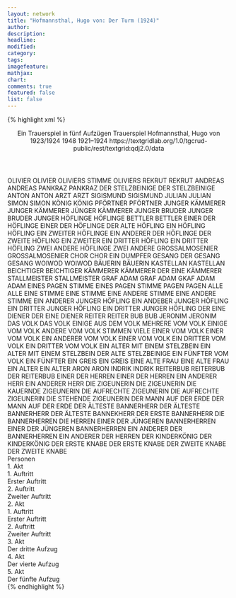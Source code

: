 ```yaml
---
layout: network
title: "Hofmannsthal, Hugo von: Der Turm (1924)"
author:
description:
headline:
modified:
category:
tags:
imagefeature:
mathjax:
chart:
comments: true
featured: false
list: false
---
```

{% highlight xml %}
<?xml-model href="https://raw.githubusercontent.com/DLiNa/project/master/rules/lina.rnc"?><?xml-model href="https://raw.githubusercontent.com/DLiNa/project/master/rules/lina.sch"?>
<play xmlns="http://lina.digital">
  <header>
    <title>Der Turm</title>
    <subtitle>Ein Trauerspiel in fünf Aufzügen</subtitle>
    <genretitle>Trauerspiel</genretitle>
    <author>Hofmannsthal, Hugo von</author>
    <date type="print" when="1924">1923/1924</date>
    <date type="premiere" when="1948">1948</date>
    <date type="written" when="1924">1921–1924</date>
    <source>https://textgridlab.org/1.0/tgcrud-public/rest/textgrid:qdj2.0/data</source>
  </header>
  <personae>
    <character>
      <name>OLIVIER</name>
      <alias xml:id="olivier">
        <name>OLIVIER</name>
      </alias>
      <alias xml:id="oliviers_stimme">
        <name>OLIVIERS STIMME</name>
      </alias>
      <alias xml:id="oliviers">
        <name>OLIVIERS</name>
      </alias>
    </character>
    <character>
      <name>REKRUT</name>
      <alias xml:id="rekrut">
        <name>REKRUT</name>
      </alias>
    </character>
    <character>
      <name>ANDREAS</name>
      <alias xml:id="andreas">
        <name>ANDREAS</name>
      </alias>
    </character>
    <character>
      <name>PANKRAZ</name>
      <alias xml:id="pankraz">
        <name>PANKRAZ</name>
      </alias>
    </character>
    <character>
      <name>DER STELZBEINIGE</name>
      <alias xml:id="der_stelzbeinige">
        <name>DER STELZBEINIGE</name>
      </alias>
    </character>
    <character>
      <name>ANTON</name>
      <alias xml:id="anton">
        <name>ANTON</name>
      </alias>
    </character>
    <character>
      <name>ARZT</name>
      <alias xml:id="arzt">
        <name>ARZT</name>
      </alias>
    </character>
    <character>
      <name>SIGISMUND</name>
      <alias xml:id="sigismund">
        <name>SIGISMUND</name>
      </alias>
    </character>
    <character>
      <name>JULIAN</name>
      <alias xml:id="julian">
        <name>JULIAN</name>
      </alias>
    </character>
    <character>
      <name>SIMON</name>
      <alias xml:id="simon">
        <name>SIMON</name>
      </alias>
    </character>
    <character>
      <name>KÖNIG</name>
      <alias xml:id="könig">
        <name>KÖNIG</name>
      </alias>
    </character>
    <character>
      <name>PFÖRTNER</name>
      <alias xml:id="pförtner">
        <name>PFÖRTNER</name>
      </alias>
    </character>
    <character>
      <name>JUNGER KÄMMERER</name>
      <alias xml:id="junger_kämmerer">
        <name>JUNGER KÄMMERER</name>
      </alias>
      <alias xml:id="jünger_kämmerer">
        <name>JÜNGER KÄMMERER</name>
      </alias>
    </character>
    <character>
      <name>JUNGER BRUDER</name>
      <alias xml:id="junger_bruder">
        <name>JUNGER BRUDER</name>
      </alias>
      <alias xml:id="junger">
        <name>JUNGER</name>
      </alias>
    </character>
    <character>
      <name>HÖFLINGE</name>
      <alias xml:id="höflinge">
        <name>HÖFLINGE</name>
      </alias>
    </character>
    <character>
      <name>BETTLER</name>
      <alias xml:id="bettler">
        <name>BETTLER</name>
      </alias>
    </character>
    <character>
      <name>EINER DER HÖFLINGE</name>
      <alias xml:id="einer_der_höflinge">
        <name>EINER DER HÖFLINGE</name>
      </alias>
      <alias xml:id="der_alte_höfling">
        <name>DER ALTE HÖFLING</name>
      </alias>
      <alias xml:id="ein_höfling">
        <name>EIN HÖFLING</name>
      </alias>
      <alias xml:id="höfling">
        <name>HÖFLING</name>
      </alias>
    </character>
    <character>
      <name>EIN ZWEITER HÖFLINGE</name>
      <alias xml:id="ein_anderer_der_höflinge">
        <name>EIN ANDERER DER HÖFLINGE</name>
      </alias>
      <alias xml:id="der_zweite_höfling">
        <name>DER ZWEITE HÖFLING</name>
      </alias>
      <alias xml:id="ein_zweiter">
        <name>EIN ZWEITER</name>
      </alias>
    </character>
    <character>
      <name>EIN DRITTER HÖFLING</name>
      <alias xml:id="ein_dritter_höfling">
        <name>EIN DRITTER HÖFLING</name>
      </alias>
    </character>
    <character>
      <name>ZWEI ANDERE HÖFLINGE</name>
      <alias xml:id="zwei_andere">
        <name>ZWEI ANDERE</name>
      </alias>
    </character>
    <character>
      <name>GROSSALMOSENIER</name>
      <alias xml:id="grossalmosenier">
        <name>GROSSALMOSENIER</name>
      </alias>
    </character>
    <character>
      <name>CHOR</name>
      <alias xml:id="chor">
        <name>CHOR</name>
      </alias>
      <alias xml:id="ein_dumpfer_gesang">
        <name>EIN DUMPFER GESANG</name>
      </alias>
      <alias xml:id="der_gesang">
        <name>DER GESANG</name>
      </alias>
      <alias xml:id="gesang">
        <name>GESANG</name>
      </alias>
    </character>
    <character>
      <name>WOIWOD</name>
      <alias xml:id="woiwod">
        <name>WOIWOD</name>
      </alias>
    </character>
    <character>
      <name>BÄUERIN</name>
      <alias xml:id="bäuerin">
        <name>BÄUERIN</name>
      </alias>
    </character>
    <character>
      <name>KASTELLAN</name>
      <alias xml:id="kastellan">
        <name>KASTELLAN</name>
      </alias>
    </character>
    <character>
      <name>BEICHTIGER</name>
      <alias xml:id="beichtiger">
        <name>BEICHTIGER</name>
      </alias>
    </character>
    <character>
      <name>KÄMMERER</name>
      <alias xml:id="kämmerer">
        <name>KÄMMERER</name>
      </alias>
      <alias xml:id="der_eine_kämmerer">
        <name>DER EINE KÄMMERER</name>
      </alias>
    </character>
    <character>
      <name>STALLMEISTER</name>
      <alias xml:id="stallmeister">
        <name>STALLMEISTER</name>
      </alias>
    </character>
    <character>
      <name>GRAF ADAM</name>
      <alias xml:id="graf_adam">
        <name>GRAF ADAM</name>
      </alias>
      <alias xml:id="gkaf_adam">
        <name>GKAF ADAM</name>
      </alias>
      <alias xml:id="adam">
        <name>ADAM</name>
      </alias>
    </character>
    <character>
      <name>EINES PAGEN STIMME</name>
      <alias xml:id="eines_pagen_stimme">
        <name>EINES PAGEN STIMME</name>
      </alias>
    </character>
    <character>
      <name>PAGEN</name>
      <alias xml:id="pagen">
        <name>PAGEN</name>
      </alias>
    </character>
    <character>
      <name>ALLE</name>
      <alias xml:id="alle">
        <name>ALLE</name>
      </alias>
    </character>
    <character>
      <name>EINE STIMME</name>
      <alias xml:id="eine_stimme">
        <name>EINE STIMME</name>
      </alias>
    </character>
    <character>
      <name>EINE ANDERE STIMME</name>
      <alias xml:id="eine_andere_stimme">
        <name>EINE ANDERE STIMME</name>
      </alias>
    </character>
    <character>
      <name>EIN ANDERER JUNGER HÖFLING</name>
      <alias xml:id="ein_andeber_junger_höfling">
        <name>EIN ANDEBER JUNGER HÖFLING</name>
      </alias>
    </character>
    <character>
      <name>EIN DRITTER JUNGER HÖFLING</name>
      <alias xml:id="ein_dritter_junger_höfling">
        <name>EIN DRITTER JUNGER HÖFLING</name>
      </alias>
    </character>
    <character>
      <name>DER EINE DIENER</name>
      <alias xml:id="der_eine_diener">
        <name>DER EINE DIENER</name>
      </alias>
    </character>
    <character>
      <name>REITER</name>
      <alias xml:id="reiter">
        <name>REITER</name>
      </alias>
    </character>
    <character>
      <name>BUB</name>
      <alias xml:id="bub">
        <name>BUB</name>
      </alias>
    </character>
    <character>
      <name>JERONIM</name>
      <alias xml:id="jeronim">
        <name>JERONIM</name>
      </alias>
    </character>
    <character>
      <name>DAS VOLK</name>
      <alias xml:id="das_volk">
        <name>DAS VOLK</name>
      </alias>
      <alias xml:id="einige_aus_dem_volk">
        <name>EINIGE AUS DEM VOLK</name>
      </alias>
      <alias xml:id="mehrere_vom_volk">
        <name>MEHRERE VOM VOLK</name>
      </alias>
      <alias xml:id="einige_vom_volk">
        <name>EINIGE VOM VOLK</name>
      </alias>
      <alias xml:id="andere_vom_volk">
        <name>ANDERE VOM VOLK</name>
      </alias>
      <alias xml:id="stimmen">
        <name>STIMMEN</name>
      </alias>
      <alias xml:id="viele">
        <name>VIELE</name>
      </alias>
    </character>
    <character>
      <name>EINER VOM VOLK</name>
      <alias xml:id="einer_vom_volk">
        <name>EINER VOM VOLK</name>
      </alias>
    </character>
    <character>
    <name>EIN ANDERER VOM VOLK</name>
    <alias xml:id="ein_anderer_vom_volk">
      <name>EINER VOM VOLK</name>
    </alias>
    </character>
    <character>
      <name>EIN DRITTER VOM VOLK</name>
      <alias xml:id="ein_dritter_vom_volk">
        <name>EIN DRITTER VOM VOLK</name>
      </alias>
    </character>
    <character>
      <name>EIN ALTER MIT EINEM STELZBEIN</name>
      <alias xml:id="ein_alter_mit_einem_stelzbein">
        <name>EIN ALTER MIT EINEM STELZBEIN</name>
      </alias>
      <alias xml:id="der_alte_stelzbeinige">
        <name>DER ALTE STELZBEINIGE</name>
      </alias>
    </character>
    <character>
      <name>EIN FÜNFTER VOM VOLK</name>
      <alias xml:id="ein_fünfter_vom_volk">
        <name>EIN FÜNFTER</name>
      </alias>
    </character>
    <character>
      <name>EIN GREIS</name>
      <alias xml:id="ein_greis">
        <name>EIN GREIS</name>
      </alias>
    </character>
    <character>
      <name>EINE ALTE FRAU</name>
      <alias xml:id="eine_alte_frau">
        <name>EINE ALTE FRAU</name>
      </alias>
    </character>
    <character>
      <name>EIN ALTER</name>
      <alias xml:id="ein_alter">
        <name>EIN ALTER</name>
      </alias>
    </character>
    <character>
      <name>ARON</name>
      <alias xml:id="aron">
        <name>ARON</name>
      </alias>
    </character>
    <character>
      <name>INDRIK</name>
      <alias xml:id="indrik">
        <name>INDRIK</name>
      </alias>
    </character>
    <character>
      <name>REITERBUB</name>
      <alias xml:id="reiterbub">
        <name>REITERBUB</name>
      </alias>
      <alias xml:id="der_reiterbub">
        <name>DER REITERBUB</name>
      </alias>
    </character>
    <character>
      <name>EINER DER HERREN</name>
      <alias xml:id="einer_der_herren">
        <name>EINER DER HERREN</name>
      </alias>
    </character>
    <character>
      <name>EIN ANDERER HERR</name>
      <alias xml:id="ein_anderer_herr">
        <name>EIN ANDERER HERR</name>
      </alias>
    </character>
    <character>
      <name>DIE ZIGEUNERIN</name>
      <alias xml:id="die_zigeunerin">
        <name>DIE ZIGEUNERIN</name>
      </alias>
      <alias xml:id="die_kauernde_zigeunerin">
        <name>DIE KAUERNDE ZIGEUNERIN</name>
      </alias>
    </character>
    <character>
      <name>DIE AUFRECHTE ZIGEUNERIN</name>
      <alias xml:id="die_aufrechte_zigeunerin">
        <name>DIE AUFRECHTE ZIGEUNERIN</name>
      </alias>
      <alias xml:id="die_stehende_zigeunerin">
        <name>DIE STEHENDE ZIGEUNERIN</name>
      </alias>
    </character>
    <character>
      <name>DER MANN AUF DER ERDE</name>
      <alias xml:id="der_mann_auf_der_erde">
        <name>DER MANN AUF DER ERDE</name>
      </alias>
    </character>
    <character>
      <name>DER ÄLTESTE BANNERHERR</name>
      <alias xml:id="der_älteste_bannerherr">
        <name>DER ÄLTESTE BANNERHERR</name>
      </alias>
      <alias xml:id="der_älteste_bannekherr">
        <name>DER ÄLTESTE BANNEKHERR</name>
      </alias>
      <alias xml:id="der_erste_bannerherr">
        <name>DER ERSTE BANNERHERR</name>
      </alias>
    </character>
    <character>
      <name>DIE BANNERHERREN</name>
      <alias xml:id="die_herren">
        <name>DIE HERREN</name>
      </alias>
    </character>
    <character>
      <name>EINER DER JÜNGEREN BANNERHERREN</name>
      <alias xml:id="einer_der_jüngeren_bannerherren">
        <name>EINER DER JÜNGEREN BANNERHERREN</name>
      </alias>
    </character>
    <character>
      <name>EIN ANDERER DER BANNERHERREN</name>
      <alias xml:id="ein_anderer_der_herren">
        <name>EIN ANDERER DER HERREN</name>
      </alias>
    </character>
    <character>
      <name>DER KINDERKÖNIG</name>
      <alias xml:id="der_kinderkönig">
        <name>DER KINDERKÖNIG</name>
      </alias>
    </character>
    <character>
      <name>DER ERSTE KNABE</name>
      <alias xml:id="der_erste_knabe">
        <name>DER ERSTE KNABE</name>
      </alias>
    </character>
    <character>
      <name>DER ZWEITE KNABE</name>
      <alias xml:id="der_zweite_knabe">
        <name>DER ZWEITE KNABE</name>
      </alias>
    </character>
  </personae>
  <text>
    <div>
      <head>Personen</head>
    </div>
    <div>
      <head>1. Akt</head>
      <div>
        <head>1. Auftritt</head>
        <div>
          <head>Erster Auftritt</head>
          <sp who="#olivier">
            <amount n="40" unit="speech_acts"/>
            <amount n="670" unit="words"/>
            <amount n="20" unit="lines"/>
            <amount n="3848" unit="chars"/>
          </sp>
          <sp who="#rekrut">
            <amount n="10" unit="speech_acts"/>
            <amount n="108" unit="words"/>
            <amount n="5" unit="lines"/>
            <amount n="611" unit="chars"/>
          </sp>
          <sp who="#andreas">
            <amount n="11" unit="speech_acts"/>
            <amount n="163" unit="words"/>
            <amount n="8" unit="lines"/>
            <amount n="903" unit="chars"/>
          </sp>
          <sp who="#pankraz">
            <amount n="14" unit="speech_acts"/>
            <amount n="151" unit="words"/>
            <amount n="11" unit="lines"/>
            <amount n="824" unit="chars"/>
          </sp>
          <sp who="#der_stelzbeinige">
            <amount n="2" unit="speech_acts"/>
            <amount n="41" unit="words"/>
            <amount n="1" unit="lines"/>
            <amount n="241" unit="chars"/>
          </sp>
          <sp who="#anton">
            <amount n="40" unit="speech_acts"/>
            <amount n="970" unit="words"/>
            <amount n="27" unit="lines"/>
            <amount n="5285" unit="chars"/>
          </sp>
          <sp who="#oliviers_stimme">
            <amount n="1" unit="speech_acts"/>
            <amount n="4" unit="words"/>
            <amount n="1" unit="lines"/>
            <amount n="31" unit="chars"/>
          </sp>
          <sp who="#arzt">
            <amount n="30" unit="speech_acts"/>
            <amount n="347" unit="words"/>
            <amount n="23" unit="lines"/>
            <amount n="1866" unit="chars"/>
          </sp>
          <sp who="#sigismund">
            <amount n="12" unit="speech_acts"/>
            <amount n="175" unit="words"/>
            <amount n="3" unit="lines"/>
            <amount n="942" unit="chars"/>
          </sp>
        </div>
      </div>
      <div>
        <head>2. Auftritt</head>
        <div>
          <head>Zweiter Auftritt</head>
          <sp who="#julian">
            <amount n="102" unit="speech_acts"/>
            <amount n="1638" unit="words"/>
            <amount n="64" unit="lines"/>
            <amount n="9266" unit="chars"/>
          </sp>
          <sp who="#anton">
            <amount n="32" unit="speech_acts"/>
            <amount n="580" unit="words"/>
            <amount n="16" unit="lines"/>
            <amount n="3228" unit="chars"/>
          </sp>
          <sp who="#arzt">
            <amount n="67" unit="speech_acts"/>
            <amount n="1651" unit="words"/>
            <amount n="33" unit="lines"/>
            <amount n="9482" unit="chars"/>
          </sp>
          <sp who="#simon">
            <amount n="7" unit="speech_acts"/>
            <amount n="546" unit="words"/>
            <amount n="3060" unit="chars"/>
          </sp>
        </div>
      </div>
    </div>
    <div>
      <head>2. Akt</head>
      <div>
        <head>1. Auftritt</head>
        <div>
          <head>Erster Auftritt</head>
          <sp who="#könig">
            <amount n="49" unit="speech_acts"/>
            <amount n="2042" unit="words"/>
            <amount n="21" unit="lines"/>
            <amount n="11214" unit="chars"/>
          </sp>
          <sp who="#pförtner">
            <amount n="6" unit="speech_acts"/>
            <amount n="227" unit="words"/>
            <amount n="2" unit="lines"/>
            <amount n="1276" unit="chars"/>
          </sp>
          <sp who="#junger_kämmerer">
            <amount n="4" unit="speech_acts"/>
            <amount n="38" unit="words"/>
            <amount n="4" unit="lines"/>
            <amount n="195" unit="chars"/>
          </sp>
          <sp who="#jünger_kämmerer">
            <amount n="1" unit="speech_acts"/>
            <amount n="6" unit="words"/>
            <amount n="1" unit="lines"/>
            <amount n="28" unit="chars"/>
          </sp>
          <sp who="#junger_bruder">
            <amount n="9" unit="speech_acts"/>
            <amount n="321" unit="words"/>
            <amount n="4" unit="lines"/>
            <amount n="1728" unit="chars"/>
          </sp>
          <sp who="#höflinge #der_alte_höfling #ein_anderer_der_höflinge #ein_dritter_höfling #zwei_andere">
            <amount n="5" unit="speech_acts"/>
            <amount n="19" unit="words"/>
            <amount n="3" unit="lines"/>
            <amount n="114" unit="chars"/>
          </sp>
          <sp who="#bettler">
            <amount n="5" unit="speech_acts"/>
            <amount n="30" unit="words"/>
            <amount n="3" unit="lines"/>
            <amount n="172" unit="chars"/>
          </sp>
          <sp who="#ein_dumpfer_gesang">
            <amount n="1" unit="speech_acts"/>
            <amount n="11" unit="words"/>
            <amount n="1" unit="lines"/>
            <amount n="60" unit="chars"/>
          </sp>
          <sp who="#einer_der_höflinge">
            <amount n="3" unit="speech_acts"/>
            <amount n="156" unit="words"/>
            <amount n="807" unit="chars"/>
          </sp>
          <sp who="#ein_anderer_der_höflinge">
            <amount n="1" unit="speech_acts"/>
            <amount n="84" unit="words"/>
            <amount n="470" unit="chars"/>
          </sp>
          <sp who="#ein_dritter_höfling">
            <amount n="1" unit="speech_acts"/>
            <amount n="82" unit="words"/>
            <amount n="482" unit="chars"/>
          </sp>
          <sp who="#der_zweite_höfling">
            <amount n="1" unit="speech_acts"/>
            <amount n="58" unit="words"/>
            <amount n="340" unit="chars"/>
          </sp>
          <sp who="#der_alte_höfling">
            <amount n="1" unit="speech_acts"/>
            <amount n="21" unit="words"/>
            <amount n="114" unit="chars"/>
          </sp>
          <sp who="#der_gesang">
            <amount n="1" unit="speech_acts"/>
            <amount n="20" unit="words"/>
            <amount n="144" unit="chars"/>
          </sp>
          <sp who="#grossalmosenier">
            <amount n="32" unit="speech_acts"/>
            <amount n="982" unit="words"/>
            <amount n="17" unit="lines"/>
            <amount n="5585" unit="chars"/>
          </sp>
          <sp who="#chor">
            <amount n="2" unit="speech_acts"/>
            <amount n="20" unit="words"/>
            <amount n="2" unit="lines"/>
            <amount n="140" unit="chars"/>
          </sp>
          <sp who="#junger">
            <amount n="1" unit="speech_acts"/>
          </sp>
          <sp who="#ein_höfling">
            <amount n="1" unit="speech_acts"/>
            <amount n="14" unit="words"/>
            <amount n="1" unit="lines"/>
            <amount n="70" unit="chars"/>
          </sp>
          <sp who="#gesang">
            <amount n="1" unit="speech_acts"/>
            <amount n="8" unit="words"/>
            <amount n="1" unit="lines"/>
            <amount n="60" unit="chars"/>
          </sp>
          <sp who="#woiwod">
            <amount n="1" unit="speech_acts"/>
            <amount n="44" unit="words"/>
            <amount n="258" unit="chars"/>
          </sp>
          <sp who="#julian">
            <amount n="12" unit="speech_acts"/>
            <amount n="130" unit="words"/>
            <amount n="7" unit="lines"/>
            <amount n="747" unit="chars"/>
          </sp>
          <sp who="#ein_zweiter">
            <amount n="1" unit="speech_acts"/>
            <amount n="16" unit="words"/>
            <amount n="1" unit="lines"/>
            <amount n="73" unit="chars"/>
          </sp>
          <sp who="#zwei_andere">
            <amount n="1" unit="speech_acts"/>
            <amount n="14" unit="words"/>
            <amount n="103" unit="chars"/>
          </sp>
        </div>
      </div>
      <div>
        <head>2. Auftritt</head>
        <div>
          <head>Zweiter Auftritt</head>
          <sp who="#anton">
            <amount n="24" unit="speech_acts"/>
            <amount n="654" unit="words"/>
            <amount n="9" unit="lines"/>
            <amount n="3701" unit="chars"/>
          </sp>
          <sp who="#sigismund">
            <amount n="52" unit="speech_acts"/>
            <amount n="1134" unit="words"/>
            <amount n="20" unit="lines"/>
            <amount n="6020" unit="chars"/>
          </sp>
          <sp who="#bäuerin">
            <amount n="19" unit="speech_acts"/>
            <amount n="449" unit="words"/>
            <amount n="8" unit="lines"/>
            <amount n="2449" unit="chars"/>
          </sp>
          <sp who="#julian">
            <amount n="27" unit="speech_acts"/>
            <amount n="726" unit="words"/>
            <amount n="14" unit="lines"/>
            <amount n="4150" unit="chars"/>
          </sp>
        </div>
      </div>
    </div>
    <div>
      <head>3. Akt</head>
      <div>
        <head>Der dritte Aufzug</head>
        <sp who="#kastellan">
          <amount n="1" unit="speech_acts"/>
          <amount n="50" unit="words"/>
          <amount n="347" unit="chars"/>
        </sp>
        <sp who="#könig">
          <amount n="62" unit="speech_acts"/>
          <amount n="2218" unit="words"/>
          <amount n="18" unit="lines"/>
          <amount n="12364" unit="chars"/>
        </sp>
        <sp who="#arzt">
          <amount n="11" unit="speech_acts"/>
          <amount n="351" unit="words"/>
          <amount n="4" unit="lines"/>
          <amount n="1984" unit="chars"/>
        </sp>
        <sp who="#beichtiger">
          <amount n="12" unit="speech_acts"/>
          <amount n="304" unit="words"/>
          <amount n="8" unit="lines"/>
          <amount n="1720" unit="chars"/>
        </sp>
        <sp who="#kämmerer">
          <amount n="5" unit="speech_acts"/>
          <amount n="118" unit="words"/>
          <amount n="2" unit="lines"/>
          <amount n="659" unit="chars"/>
        </sp>
        <sp who="#stallmeister">
          <amount n="2" unit="speech_acts"/>
          <amount n="133" unit="words"/>
          <amount n="670" unit="chars"/>
        </sp>
        <sp who="#julian">
          <amount n="33" unit="speech_acts"/>
          <amount n="680" unit="words"/>
          <amount n="16" unit="lines"/>
          <amount n="3632" unit="chars"/>
        </sp>
        <sp who="#höfling">
          <amount n="4" unit="speech_acts"/>
          <amount n="342" unit="words"/>
          <amount n="1" unit="lines"/>
          <amount n="1975" unit="chars"/>
        </sp>
        <sp who="#anton">
          <amount n="8" unit="speech_acts"/>
          <amount n="107" unit="words"/>
          <amount n="7" unit="lines"/>
          <amount n="574" unit="chars"/>
        </sp>
        <sp who="#der_eine_kämmerer">
          <amount n="1" unit="speech_acts"/>
          <amount n="2" unit="words"/>
          <amount n="1" unit="lines"/>
          <amount n="11" unit="chars"/>
        </sp>
        <sp who="#graf_adam">
          <amount n="6" unit="speech_acts"/>
          <amount n="284" unit="words"/>
          <amount n="1642" unit="chars"/>
        </sp>
        <sp who="#sigismund">
          <amount n="36" unit="speech_acts"/>
          <amount n="386" unit="words"/>
          <amount n="8" unit="lines"/>
          <amount n="2014" unit="chars"/>
        </sp>
        <sp who="#eines_pagen_stimme">
          <amount n="1" unit="speech_acts"/>
          <amount n="4" unit="words"/>
          <amount n="1" unit="lines"/>
          <amount n="15" unit="chars"/>
        </sp>
        <sp who="#pagen #eines_pagen_stimme">
          <amount n="1" unit="speech_acts"/>
          <amount n="2" unit="words"/>
          <amount n="1" unit="lines"/>
          <amount n="9" unit="chars"/>
        </sp>
        <sp who="#alle">
          <amount n="2" unit="speech_acts"/>
          <amount n="19" unit="words"/>
          <amount n="2" unit="lines"/>
          <amount n="95" unit="chars"/>
        </sp>
        <sp who="#eine_stimme">
          <amount n="1" unit="speech_acts"/>
          <amount n="2" unit="words"/>
          <amount n="1" unit="lines"/>
          <amount n="9" unit="chars"/>
        </sp>
        <sp who="#eine_andere_stimme">
          <amount n="1" unit="speech_acts"/>
          <amount n="4" unit="words"/>
          <amount n="1" unit="lines"/>
          <amount n="17" unit="chars"/>
        </sp>
        <sp who="#gkaf_adam">
          <amount n="1" unit="speech_acts"/>
          <amount n="13" unit="words"/>
          <amount n="1" unit="lines"/>
          <amount n="76" unit="chars"/>
        </sp>
        <sp who="#ein_andeber_junger_höfling">
          <amount n="1" unit="speech_acts"/>
          <amount n="6" unit="words"/>
          <amount n="1" unit="lines"/>
          <amount n="32" unit="chars"/>
        </sp>
        <sp who="#ein_dritter_junger_höfling">
          <amount n="1" unit="speech_acts"/>
          <amount n="16" unit="words"/>
          <amount n="1" unit="lines"/>
          <amount n="84" unit="chars"/>
        </sp>
        <sp who="#ein_höfling">
          <amount n="1" unit="speech_acts"/>
          <amount n="4" unit="words"/>
          <amount n="1" unit="lines"/>
          <amount n="17" unit="chars"/>
        </sp>
        <sp who="#der_eine_diener">
          <amount n="1" unit="speech_acts"/>
          <amount n="14" unit="words"/>
          <amount n="1" unit="lines"/>
          <amount n="77" unit="chars"/>
        </sp>
      </div>
    </div>
    <div>
      <head>4. Akt</head>
      <div>
        <head>Der vierte Aufzug</head>
        <sp who="#julian">
          <amount n="40" unit="speech_acts"/>
          <amount n="1192" unit="words"/>
          <amount n="18" unit="lines"/>
          <amount n="6588" unit="chars"/>
        </sp>
        <sp who="#anton">
          <amount n="30" unit="speech_acts"/>
          <amount n="531" unit="words"/>
          <amount n="21" unit="lines"/>
          <amount n="2990" unit="chars"/>
        </sp>
        <sp who="#sigismund">
          <amount n="63" unit="speech_acts"/>
          <amount n="1852" unit="words"/>
          <amount n="22" unit="lines"/>
          <amount n="9941" unit="chars"/>
        </sp>
        <sp who="#reiter">
          <amount n="3" unit="speech_acts"/>
          <amount n="34" unit="words"/>
          <amount n="2" unit="lines"/>
          <amount n="221" unit="chars"/>
        </sp>
        <sp who="#bub">
          <amount n="8" unit="speech_acts"/>
          <amount n="168" unit="words"/>
          <amount n="6" unit="lines"/>
          <amount n="940" unit="chars"/>
        </sp>
        <sp who="#stimmen">
          <amount n="5" unit="speech_acts"/>
          <amount n="24" unit="words"/>
          <amount n="5" unit="lines"/>
          <amount n="130" unit="chars"/>
        </sp>
        <sp who="#olivier">
          <amount n="32" unit="speech_acts"/>
          <amount n="1381" unit="words"/>
          <amount n="8" unit="lines"/>
          <amount n="7846" unit="chars"/>
        </sp>
        <sp who="#viele">
          <amount n="3" unit="speech_acts"/>
          <amount n="12" unit="words"/>
          <amount n="3" unit="lines"/>
          <amount n="73" unit="chars"/>
        </sp>
        <sp who="#jeronim">
          <amount n="10" unit="speech_acts"/>
          <amount n="257" unit="words"/>
          <amount n="4" unit="lines"/>
          <amount n="1390" unit="chars"/>
        </sp>
        <sp who="#ein_anderer_vom_volk">
          <amount n="12" unit="speech_acts"/>
          <amount n="166" unit="words"/>
          <amount n="7" unit="lines"/>
          <amount n="878" unit="chars"/>
        </sp>
        <sp who="#ein_dritter_vom_volk">
          <amount n="2" unit="speech_acts"/>
          <amount n="12" unit="words"/>
          <amount n="2" unit="lines"/>
          <amount n="97" unit="chars"/>
        </sp>
        <sp who="#einer_vom_volk">
          <amount n="1" unit="speech_acts"/>
          <amount n="7" unit="words"/>
          <amount n="1" unit="lines"/>
          <amount n="32" unit="chars"/>
        </sp>
        <sp who="#ein_alter_mit_einem_stelzbein">
          <amount n="1" unit="speech_acts"/>
          <amount n="16" unit="words"/>
          <amount n="1" unit="lines"/>
          <amount n="84" unit="chars"/>
        </sp>
        <sp who="#ein_fünfter_vom_volk">
          <amount n="1" unit="speech_acts"/>
          <amount n="12" unit="words"/>
          <amount n="1" unit="lines"/>
          <amount n="69" unit="chars"/>
        </sp>
        <sp who="#ein_greis">
          <amount n="1" unit="speech_acts"/>
          <amount n="22" unit="words"/>
          <amount n="115" unit="chars"/>
        </sp>
        <sp who="#einer_vom_volk">
          <amount n="1" unit="speech_acts"/>
          <amount n="6" unit="words"/>
          <amount n="1" unit="lines"/>
          <amount n="25" unit="chars"/>
        </sp>
        <sp who="#mehrere_vom_volk">
          <amount n="1" unit="speech_acts"/>
          <amount n="5" unit="words"/>
          <amount n="1" unit="lines"/>
          <amount n="24" unit="chars"/>
        </sp>
        <sp who="#einer_vom_volk">
          <amount n="9" unit="speech_acts"/>
          <amount n="117" unit="words"/>
          <amount n="7" unit="lines"/>
          <amount n="628" unit="chars"/>
        </sp>
        <sp who="#eine_alte_frau">
          <amount n="1" unit="speech_acts"/>
          <amount n="3" unit="words"/>
          <amount n="1" unit="lines"/>
          <amount n="13" unit="chars"/>
        </sp>
        <sp who="#der_alte_stelzbeinige">
          <amount n="1" unit="speech_acts"/>
          <amount n="12" unit="words"/>
          <amount n="1" unit="lines"/>
          <amount n="64" unit="chars"/>
        </sp>
        <sp who="#ein_alter">
          <amount n="1" unit="speech_acts"/>
          <amount n="18" unit="words"/>
          <amount n="1" unit="lines"/>
          <amount n="100" unit="chars"/>
        </sp>
        <sp who="#der_stelzbeinige">
          <amount n="1" unit="speech_acts"/>
          <amount n="12" unit="words"/>
          <amount n="1" unit="lines"/>
          <amount n="64" unit="chars"/>
        </sp>
        <sp who="#andere_vom_volk">
          <amount n="2" unit="speech_acts"/>
          <amount n="36" unit="words"/>
          <amount n="1" unit="lines"/>
          <amount n="210" unit="chars"/>
        </sp>
        <sp who="#einige_vom_volk">
          <amount n="1" unit="speech_acts"/>
          <amount n="5" unit="words"/>
          <amount n="1" unit="lines"/>
          <amount n="23" unit="chars"/>
        </sp>
        <sp who="#aron">
          <amount n="2" unit="speech_acts"/>
          <amount n="66" unit="words"/>
          <amount n="2" unit="lines"/>
          <amount n="383" unit="chars"/>
        </sp>
        <sp who="#indrik">
          <amount n="1" unit="speech_acts"/>
          <amount n="15" unit="words"/>
          <amount n="1" unit="lines"/>
          <amount n="89" unit="chars"/>
        </sp>
      </div>
    </div>
    <div>
      <head>5. Akt</head>
      <div>
        <head>Der fünfte Aufzug</head>
        <sp who="#reiterbub">
          <amount n="3" unit="speech_acts"/>
          <amount n="24" unit="words"/>
          <amount n="127" unit="chars"/>
        </sp>
        <sp who="#arzt">
          <amount n="24" unit="speech_acts"/>
          <amount n="351" unit="words"/>
          <amount n="19" unit="lines"/>
          <amount n="1843" unit="chars"/>
        </sp>
        <sp who="#indrik">
          <amount n="10" unit="speech_acts"/>
          <amount n="150" unit="words"/>
          <amount n="7" unit="lines"/>
          <amount n="846" unit="chars"/>
        </sp>
        <sp who="#graf_adam">
          <amount n="1" unit="speech_acts"/>
          <amount n="11" unit="words"/>
          <amount n="1" unit="lines"/>
          <amount n="58" unit="chars"/>
        </sp>
        <sp who="#adam">
          <amount n="22" unit="speech_acts"/>
          <amount n="375" unit="words"/>
          <amount n="15" unit="lines"/>
          <amount n="2087" unit="chars"/>
        </sp>
        <sp who="#anton">
          <amount n="9" unit="speech_acts"/>
          <amount n="81" unit="words"/>
          <amount n="5" unit="lines"/>
          <amount n="434" unit="chars"/>
        </sp>
        <sp who="#simon">
          <amount n="4" unit="speech_acts"/>
          <amount n="133" unit="words"/>
          <amount n="1" unit="lines"/>
          <amount n="735" unit="chars"/>
        </sp>
        <sp who="#einer_der_herren">
          <amount n="3" unit="speech_acts"/>
          <amount n="40" unit="words"/>
          <amount n="3" unit="lines"/>
          <amount n="205" unit="chars"/>
        </sp>
        <sp who="#ein_anderer_herr">
          <amount n="1" unit="speech_acts"/>
          <amount n="18" unit="words"/>
          <amount n="114" unit="chars"/>
        </sp>
        <sp who="#sigismund">
          <amount n="73" unit="speech_acts"/>
          <amount n="2581" unit="words"/>
          <amount n="35" unit="lines"/>
          <amount n="14231" unit="chars"/>
        </sp>
        <sp who="#die_zigeunerin">
          <amount n="13" unit="speech_acts"/>
          <amount n="336" unit="words"/>
          <amount n="5" unit="lines"/>
          <amount n="1793" unit="chars"/>
        </sp>
        <sp who="#die_aufrechte_zigeunerin">
          <amount n="2" unit="speech_acts"/>
          <amount n="107" unit="words"/>
          <amount n="579" unit="chars"/>
        </sp>
        <sp who="#die_kauernde_zigeunerin">
          <amount n="2" unit="speech_acts"/>
          <amount n="94" unit="words"/>
          <amount n="1" unit="lines"/>
          <amount n="498" unit="chars"/>
        </sp>
        <sp who="#die_stehende_zigeunerin">
          <amount n="2" unit="speech_acts"/>
          <amount n="23" unit="words"/>
          <amount n="2" unit="lines"/>
          <amount n="125" unit="chars"/>
        </sp>
        <sp who="#der_mann_auf_der_erde">
          <amount n="1" unit="speech_acts"/>
          <amount n="73" unit="words"/>
          <amount n="372" unit="chars"/>
        </sp>
        <sp who="#julian">
          <amount n="1" unit="speech_acts"/>
          <amount n="13" unit="words"/>
          <amount n="1" unit="lines"/>
          <amount n="67" unit="chars"/>
        </sp>
        <sp who="#oliviers">
          <amount n="1" unit="speech_acts"/>
        </sp>
        <sp who="#olivier">
          <amount n="1" unit="speech_acts"/>
          <amount n="6" unit="words"/>
          <amount n="1" unit="lines"/>
          <amount n="32" unit="chars"/>
        </sp>
        <sp who="#der_älteste_bannekherr">
          <amount n="1" unit="speech_acts"/>
          <amount n="17" unit="words"/>
          <amount n="111" unit="chars"/>
        </sp>
        <sp who="#der_älteste_bannerherr">
          <amount n="3" unit="speech_acts"/>
          <amount n="424" unit="words"/>
          <amount n="2460" unit="chars"/>
        </sp>
        <sp who="#der_erste_bannerherr">
          <amount n="1" unit="speech_acts"/>
          <amount n="79" unit="words"/>
          <amount n="435" unit="chars"/>
        </sp>
        <sp who="#die_herren #ein_anderer_der_herren #der_älteste_bannerherr #einer_der_jüngeren_bannerherren #ein_anderer_der_herren">
          <amount n="4" unit="speech_acts"/>
          <amount n="57" unit="words"/>
          <amount n="3" unit="lines"/>
          <amount n="291" unit="chars"/>
        </sp>
        <sp who="#ein_anderer_der_herren">
          <amount n="2" unit="speech_acts"/>
          <amount n="56" unit="words"/>
          <amount n="324" unit="chars"/>
        </sp>
        <sp who="#einer_der_jüngeren_bannerherren">
          <amount n="1" unit="speech_acts"/>
          <amount n="27" unit="words"/>
          <amount n="152" unit="chars"/>
        </sp>
        <sp who="#das_volk #einer_vom_volk #ein_anderer_vom_volk #ein_dritter_vom_volk #ein_fünfter_vom_volk #einige_aus_dem_volk #andere_vom_volk #einige_vom_volk">
          <amount n="4" unit="speech_acts"/>
          <amount n="17" unit="words"/>
          <amount n="4" unit="lines"/>
          <amount n="105" unit="chars"/>
        </sp>
        <sp who="#ein_anderer_der_herren">
          <amount n="1" unit="speech_acts"/>
          <amount n="20" unit="words"/>
          <amount n="101" unit="chars"/>
        </sp>
        <sp who="#der_reiterbub">
          <amount n="1" unit="speech_acts"/>
          <amount n="45" unit="words"/>
          <amount n="250" unit="chars"/>
        </sp>
        <sp who="#der_kinderkönig">
          <amount n="12" unit="speech_acts"/>
          <amount n="287" unit="words"/>
          <amount n="8" unit="lines"/>
          <amount n="1528" unit="chars"/>
        </sp>
        <sp who="#der_erste_knabe">
          <amount n="2" unit="speech_acts"/>
          <amount n="29" unit="words"/>
          <amount n="2" unit="lines"/>
          <amount n="142" unit="chars"/>
        </sp>
        <sp who="#der_zweite_knabe">
          <amount n="2" unit="speech_acts"/>
          <amount n="29" unit="words"/>
          <amount n="1" unit="lines"/>
          <amount n="171" unit="chars"/>
        </sp>
        <sp who="#der_erste_knabe">
          <amount n="1" unit="speech_acts"/>
          <amount n="20" unit="words"/>
          <amount n="106" unit="chars"/>
        </sp>
        <sp who="#der_zweite_knabe">
          <amount n="1" unit="speech_acts"/>
          <amount n="12" unit="words"/>
          <amount n="1" unit="lines"/>
          <amount n="61" unit="chars"/>
        </sp>
        <sp who="#der_erste_knabe #der_zweite_knabe">
          <amount n="1" unit="speech_acts"/>
          <amount n="9" unit="words"/>
          <amount n="1" unit="lines"/>
          <amount n="52" unit="chars"/>
        </sp>
        <sp who="#einige_aus_dem_volk">
          <amount n="1" unit="speech_acts"/>
          <amount n="23" unit="words"/>
          <amount n="116" unit="chars"/>
        </sp>
        <sp who="#der_erste_knabe #der_zweite_knabe">
          <amount n="1" unit="speech_acts"/>
          <amount n="5" unit="words"/>
          <amount n="1" unit="lines"/>
          <amount n="29" unit="chars"/>
        </sp>
        <sp who="#der_erste_knabe #der_zweite_knabe">
          <amount n="2" unit="speech_acts"/>
          <amount n="9" unit="words"/>
          <amount n="1" unit="lines"/>
          <amount n="63" unit="chars"/>
        </sp>
      </div>
    </div>
  </text>
</play>
{% endhighlight %}